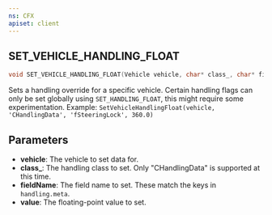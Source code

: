 ```yaml
---
ns: CFX
apiset: client
---
```

## SET_VEHICLE_HANDLING_FLOAT

```c
void SET_VEHICLE_HANDLING_FLOAT(Vehicle vehicle, char* class_, char* fieldName, float value);
```

Sets a handling override for a specific vehicle. Certain handling flags can only be set globally using `SET_HANDLING_FLOAT`, this might require some experimentation.
Example: `SetVehicleHandlingFloat(vehicle, 'CHandlingData', 'fSteeringLock', 360.0)`

## Parameters
* **vehicle**: The vehicle to set data for.
* **class_**: The handling class to set. Only "CHandlingData" is supported at this time.
* **fieldName**: The field name to set. These match the keys in `handling.meta`.
* **value**: The floating-point value to set.

